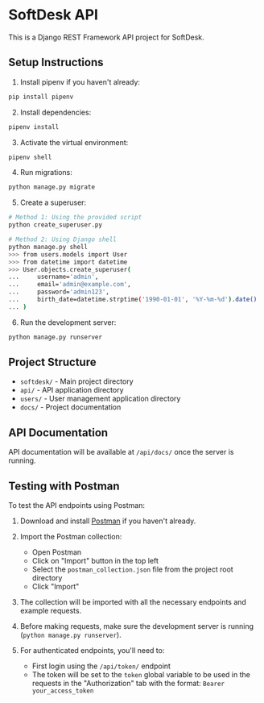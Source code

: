 # SoftDesk API

This is a Django REST Framework API project for SoftDesk.

## Setup Instructions

1. Install pipenv if you haven't already:
```bash
pip install pipenv
```

2. Install dependencies:
```bash
pipenv install
```

3. Activate the virtual environment:
```bash
pipenv shell
```

4. Run migrations:
```bash
python manage.py migrate
```

5. Create a superuser:
```bash
# Method 1: Using the provided script
python create_superuser.py

# Method 2: Using Django shell
python manage.py shell
>>> from users.models import User
>>> from datetime import datetime
>>> User.objects.create_superuser(
...     username='admin',
...     email='admin@example.com',
...     password='admin123',
...     birth_date=datetime.strptime('1990-01-01', '%Y-%m-%d').date()
... )
```

6. Run the development server:
```bash
python manage.py runserver
```

## Project Structure

- `softdesk/` - Main project directory
- `api/` - API application directory
- `users/` - User management application directory
- `docs/` - Project documentation

## API Documentation

API documentation will be available at `/api/docs/` once the server is running. 

## Testing with Postman

To test the API endpoints using Postman:

1. Download and install [Postman](https://www.postman.com/downloads/) if you haven't already.

2. Import the Postman collection:
   - Open Postman
   - Click on "Import" button in the top left
   - Select the `postman_collection.json` file from the project root directory
   - Click "Import"

3. The collection will be imported with all the necessary endpoints and example requests.

4. Before making requests, make sure the development server is running (`python manage.py runserver`).

5. For authenticated endpoints, you'll need to:
   - First login using the `/api/token/` endpoint
   - The token will be set to the `token` global variable to be used in the requests in the "Authorization" tab with the format: `Bearer your_access_token` 